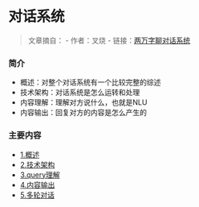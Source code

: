 # 对话系统

> 文章摘自：
> \- 作者：叉烧
> \- 链接：[两万字聊对话系统](https://mp.weixin.qq.com/s/ESTVHeKqFk2qnznGSJkK6A "两万字聊对话系统")

### 简介

- 概述：对整个对话系统有一个比较完整的综述
- 技术架构：对话系统是怎么运转和处理
- 内容理解：理解对方说什么，也就是NLU
- 内容输出：回复对方的内容是怎么产生的

### 主要内容

- [1.概述](docs/dialogue/1.概述.md)
- [2.技术架构](docs/dialogue/2.技术架构.md)
- [3.query理解](docs/dialogue/3.query理解.md)
- [4.内容输出](docs/dialogue/4.内容输出.md)
- [5.多轮对话](docs/dialogue/5.多轮对话.md)

